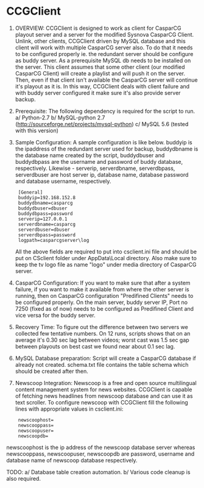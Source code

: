 # CCGClient


1. OVERVIEW:
	CCGClient is designed to work as client for CasparCG playout server and a server for the modified
Sysnova CasparCG Client. Unlink, other clients, CCGClient driven by MySQL database and this client will
work with multiple CasparCG server also. To do that it needs to be configured properly ie. the redundant 
server should be configure as buddy server. As a prerequisite MySQL db needs to be installed on the server.
This client assumes that some other client (our modified CasparCG Client) will create a playlist and will
push it on the server. Then, even if that client isn't available the CasparCG server will continue it's
playout as it is. In this way, CCGClient deals with client failure and with buddy server configured it make
sure it's also provide server backup.

2. Prerequisite:
	The following dependency is required for the script to run.
			a/ Python-2.7
			b/ MySQL-python 2.7 (http://sourceforge.net/projects/mysql-python)
			c/ MySQL 5.6 (tested with this version)

3. Sample Configuration:
	A sample configuration is like below. buddyip is the ipaddress of the redundant server used for
backup, buddydbname is the database name created by the script, buddydbuser and buddydbpass are the
username and password of buddy database, respectively. Likewise - serverip, serverdbname, serverdbpass,
serverdbuser are host server ip, database name, database password and database username, respectively.

		[General]
		buddyip=192.168.152.8
		buddydbname=casparcg
		buddydbuser=dbuser
		buddydbpass=password
		serverip=127.0.0.1
		serverdbname=casparcg
		serverdbuser=dbuser
		serverdbpass=password
		logpath=casparcgserver\log

	All the above fields are required to put into csclient.ini file and should be put on CSclient folder
	under AppData\Local directory. Also make sure to keep the tv logo file as name "logo" under media
	directory of CasparCG server.

4. CasparCG Configuration:
	If you want to make sure that after a system failure, if you want to make it available from where
the other server is running, then on CasparCG configuration "Predifined Clients" needs to be configured
properly. On the main server, buddy server IP, Port no 7250 (fixed as of now) needs to be configured as
Predifined Client and vice versa for the buddy server.

5. Recovery Time:
	To figure out the difference between two servers we collected few tentative numbers. On 12 runs, scripts
shows that on an average it's 0.30 sec lag between videos; worst cast was 1.5 sec gap between playouts on
best cast we found near about 0.1 sec lag.

6. MySQL Database preparation:
	Script will create a CasparCG database if already not created. schema.txt file contains the table schema
which should be created after then.

7. Newscoop Integration:
	Newscoop is a free and open source multilingual content management system for news websites. CCGClient is
capable of fetching news headlines from newscoop database and can use it as text scroller. To configure newscoop
with CCGClient fill the following lines with appropriate values in csclient.ini:

		newscoophost=
		newscooppass=
		newscoopuser=
		newscoopdb=
		
newscoophost is the ip address of the newscoop database server whereas newscooppass, newscoopuser, newscoopdb
are password, username and database name of newscoop database respectively.

TODO:	a/ Database table creation automation.
	b/ Various code cleanup is also required.
